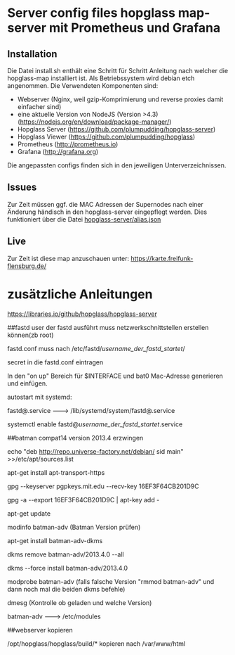 # Server config files hopglass map-server mit Prometheus und Grafana

## Installation

Die Datei install.sh enthält eine Schritt für Schritt Anleitung nach welcher die hopglass-map installiert ist. Als Betriebssystem wird debian etch angenommen. Die Verwendeten Komponenten sind:

- Webserver (Nginx, weil gzip-Komprimierung und reverse proxies damit einfacher sind)
- eine aktuelle Version von NodeJS (Version >4.3) (https://nodejs.org/en/download/package-manager/)
- Hopglass Server (https://github.com/plumpudding/hopglass-server)
- Hopglass Viewer (https://github.com/plumpudding/hopglass)
- Prometheus (http://prometheus.io)
- Grafana (http://grafana.org)

Die angepassten configs finden sich in den jeweiligen Unterverzeichnissen.


## Issues

Zur Zeit müssen ggf. die MAC Adressen der Supernodes nach einer Änderung händisch in den hopglass-server eingepflegt werden. Dies funktioniert über die Datei [hopglass-server/alias.json](hopglass-server/alias.json)



## Live

Zur Zeit ist diese map anzuschauen unter: https://karte.freifunk-flensburg.de/

# zusätzliche Anleitungen

https://libraries.io/github/hopglass/hopglass-server


##fastd
user der fastd ausführt muss netzwerkschnittstellen erstellen können(zb root)

fastd.conf muss nach /etc/fastd/_username_der_fastd_startet_/

secret in die fastd.conf eintragen

In den "on up" Bereich für $INTERFACE und bat0 Mac-Adresse generieren und einfügen.



autostart mit systemd:

fastd@.service ---> /lib/systemd/system/fastd@.service

systemctl enable fastd@_username_der_fastd_startet_.service

##batman compat14 version 2013.4 erzwingen

echo "deb http://repo.universe-factory.net/debian/ sid main" >>/etc/apt/sources.list

apt-get install apt-transport-https

gpg --keyserver pgpkeys.mit.edu --recv-key  16EF3F64CB201D9C

gpg -a --export 16EF3F64CB201D9C | apt-key add -

apt-get update

modinfo batman-adv (Batman Version prüfen)

apt-get install batman-adv-dkms

dkms remove batman-adv/2013.4.0 --all

dkms --force install batman-adv/2013.4.0

modprobe batman-adv (falls falsche Version "rmmod batman-adv" und dann noch mal die beiden dkms befehle)

dmesg (Kontrolle ob geladen und welche Version)


batman-adv ---> /etc/modules

##webserver kopieren

/opt/hopglass/hopglass/build/* kopieren nach /var/www/html
